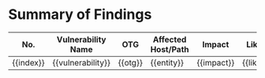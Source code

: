 ---
---

# Summary of Findings

|No.|Vulnerability Name|OTG|Affected Host/Path|Impact|Likelihood|Risk|Observation/Implication|Recommendation|Test Evidence|
|---|------------------|---|------------------|------|----------|----|-----------------------|--------------|-------------|
|{{index}}|{{vulnerability}}|{{otg}}|{{entity}}|{{impact}}|{{likelihood}}|{{risk}}|{{comment}}|{{remediation}}|{{evidence}}|
